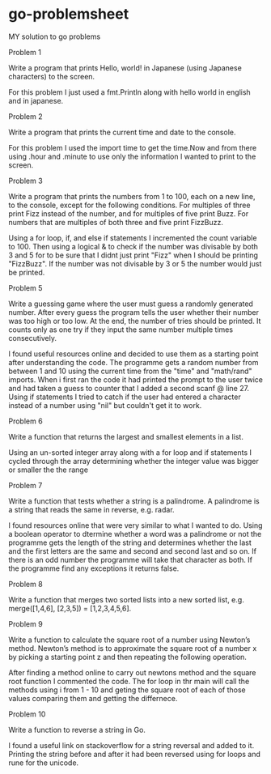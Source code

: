 # go-problemsheet
MY solution to go problems

Problem 1

Write a program that prints Hello, world! in Japanese (using Japanese characters) to the screen.

For this problem I just used a fmt.Println along with hello world in english and in japanese.

Problem 2

Write a program that prints the current time and date to the console.

For this problem I used the import time to get the time.Now and from there using .hour and .minute to use only 
the information I wanted to print to the screen.

Problem 3

Write a program that prints the numbers from 1 to 100, each on a new line, to the console, except for the 
following conditions. For multiples of three print Fizz instead of the number, and for multiples of five print
Buzz. For numbers that are multiples of both three and five print FizzBuzz.

Using a for loop, if, and else if statements I incremented the count variable to 100. Then using a logical 
& to check if the number was divisable by both 3 and 5 for to be sure that I didnt just print "Fizz" when I 
should be printing "FizzBuzz". If the number was not divisable by 3 or 5 the number would just be printed.

Problem 5

Write a guessing game where the user must guess a randomly generated number. After every guess the program 
tells the user whether their number was too high or too low. At the end, the number of tries should be printed.
It counts only as one try if they input the same number multiple times consecutively.

I found useful resources online and decided to use them as a starting point after understanding the code.
The programme gets a random number from between 1 and 10 using the current time from the "time" and "math/rand"
imports. When i first ran the code it had printed the prompt to the user twice and had taken a guess to counter
that I added a second scanf @ line 27. Using if statements I tried to catch if the user had entered a character
instead of a number using "nil" but couldn't get it to work.

Problem 6

Write a function that returns the largest and smallest elements in a list.

Using an un-sorted integer array along with a for loop and if statements I cycled through the array determining
whether the integer value was bigger or smaller the the range

Problem 7

Write a function that tests whether a string is a palindrome. A palindrome is a string that reads the same 
in reverse, e.g. radar.

I found resources online that were very similar to what I wanted to do. Using a boolean operator to dtermine
whether a word was a palindrome or not the programme gets the length of the string and determines whether the 
last and the first letters are the same and second and second last and so on. If there is an odd number the
programme will take that character as both. If the programme find any exceptions it returns false.

Problem 8

Write a function that merges two sorted lists into a new sorted list, e.g. merge([1,4,6], [2,3,5]) =
[1,2,3,4,5,6].



Problem 9

Write a function to calculate the square root of a number using Newton’s method. Newton’s method is to
approximate the square root of a number x by picking a starting point z and then repeating the following
operation.

After finding a method online to carry out newtons method and the square root function I commented the code. 
The for loop in thr main will call the methods using i from 1 - 10 and geting the square root of each of those
values comparing them and getting the differnece.

Problem 10

Write a function to reverse a string in Go.

I found a useful link on stackoverflow for a string reversal and added to it. Printing the string before and after
it had been reversed using for loops and rune for the unicode. 
